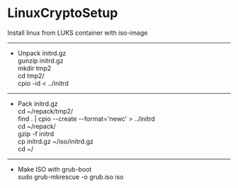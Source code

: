 # LinuxCryptoSetup  
Install linux from LUKS container with iso-image  
********************
* Unpack initrd.gz  
gunzip initrd.gz  
mkdir tmp2  
cd tmp2/  
cpio -id < ../initrd  
******************
* Pack initrd.gz   
cd ~/repack/tmp2/  
find . | cpio --create --format='newc' > ../initrd  
cd ~/repack/  
gzip -f initrd   
cp initrd.gz ~/iso/initrd.gz   
cd ~/  
***************************
* Make ISO with grub-boot  
sudo grub-mkrescue -o grub.iso iso  
